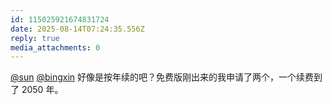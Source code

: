 ```yaml
---
id: 115025921674831724
date: 2025-08-14T07:24:35.556Z
reply: true
media_attachments: 0
---
```


[@sun](https://jiong.us/@sun) [@bingxin](https://social.baka.pub/@bingxin) 好像是按年续的吧？免费版刚出来的我申请了两个，一个续费到了 2050 年。

